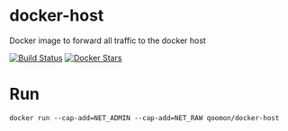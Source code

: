 # docker-host
Docker image to forward all traffic to the docker host

[![Build Status](https://travis-ci.org/qoomon/docker-host.svg?branch=master)](https://travis-ci.org/qoomon/docker-host)
[![Docker Stars](https://img.shields.io/docker/pulls/qoomon/docker-host.svg)](https://hub.docker.com/r/qoomon/docker-host/)

# Run
```docker run --cap-add=NET_ADMIN --cap-add=NET_RAW qoomon/docker-host```
